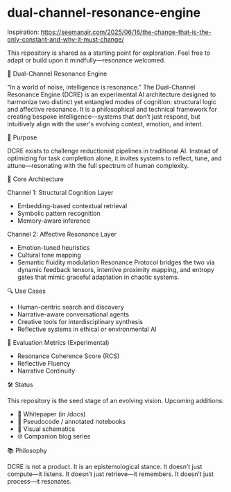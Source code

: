 # dual-channel-resonance-engine
Inspiration: https://seemanair.com/2025/06/16/the-change-that-is-the-only-constant-and-why-it-must-change/ 

This repository is shared as a starting point for exploration. Feel free to adapt or build upon it mindfully—resonance welcomed.


🌌 Dual-Channel Resonance Engine

“In a world of noise, intelligence is resonance.”
The Dual-Channel Resonance Engine (DCRE) is an experimental AI architecture designed to harmonize two distinct yet entangled modes of cognition: structural logic and affective resonance. It is a philosophical and technical framework for creating bespoke intelligence—systems that don’t just respond, but intuitively align with the user's evolving context, emotion, and intent.

🎯 Purpose

DCRE exists to challenge reductionist pipelines in traditional AI. Instead of optimizing for task completion alone, it invites systems to reflect, tune, and attune—resonating with the full spectrum of human complexity.

🧬 Core Architecture

Channel 1: Structural Cognition Layer
- Embedding-based contextual retrieval
- Symbolic pattern recognition
- Memory-aware inference

Channel 2: Affective Resonance Layer
- Emotion-tuned heuristics
- Cultural tone mapping
- Semantic fluidity modulation
Resonance Protocol bridges the two via dynamic feedback tensors, intentive proximity mapping, and entropy gates that mimic graceful adaptation in chaotic systems.

🔍 Use Cases

- Human-centric search and discovery
- Narrative-aware conversational agents
- Creative tools for interdisciplinary synthesis
- Reflective systems in ethical or environmental AI

🧪 Evaluation Metrics (Experimental)

- Resonance Coherence Score (RCS)
- Reflective Fluency
- Narrative Continuity

🛠️ Status

This repository is the seed stage of an evolving vision. Upcoming additions:
- 📄 Whitepaper (in /docs)
- 🧠 Pseudocode / annotated notebooks
- 🎨 Visual schematics
- 🌐 Companion blog series

📚 Philosophy

DCRE is not a product. It is an epistemological stance.
It doesn’t just compute—it listens.
It doesn’t just retrieve—it remembers.
It doesn’t just process—it resonates.



